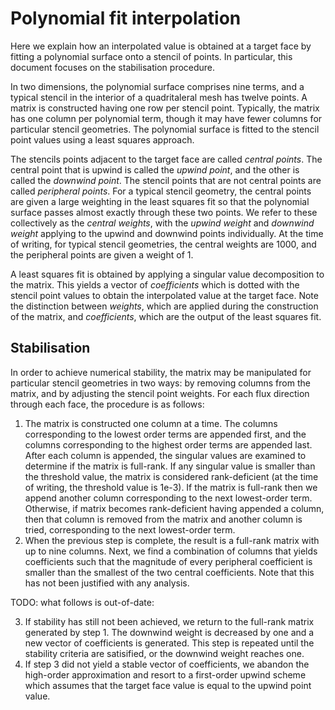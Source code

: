 Polynomial fit interpolation
============================

Here we explain how an interpolated value is obtained at a target face by fitting a polynomial surface onto a stencil of points.  In particular, this document focuses on the stabilisation procedure.

In two dimensions, the polynomial surface comprises nine terms, and a typical stencil in the interior of a quadritaleral mesh has twelve points.  A matrix is constructed having one row per stencil point.  Typically, the matrix has one column per polynomial term, though it may have fewer columns for particular stencil geometries.  The polynomial surface is fitted to the stencil point values using a least squares approach.

The stencils points adjacent to the target face are called *central points*.  The central point that is upwind is called the *upwind point*, and the other is called the *downwind point*.  The stencil points that are not central points are called *peripheral points*.  For a typical stencil geometry, the central points are given a large weighting in the least squares fit so that the polynomial surface passes almost exactly through these two points.  We refer to these collectively as the *central weights*, with the *upwind weight* and *downwind weight* applying to the upwind and downwind points individually.  At the time of writing, for typical stencil geometries, the central weights are 1000, and the peripheral points are given a weight of 1.

A least squares fit is obtained by applying a singular value decomposition to the matrix.  This yields a vector of *coefficients* which is dotted with the stencil point values to obtain the interpolated value at the target face.  Note the distinction between *weights*, which are applied during the construction of the matrix, and *coefficients*, which are the output of the least squares fit.

Stabilisation
-------------

In order to achieve numerical stability, the matrix may be manipulated for particular stencil geometries in two ways: by removing columns from the matrix, and by adjusting the stencil point weights.  For each flux direction through each face, the procedure is as follows:

1. The matrix is constructed one column at a time.  The columns corresponding to the lowest order terms are appended first, and the columns corresponding to the highest order terms are appended last.  After each column is appended, the singular values are examined to determine if the matrix is full-rank.  If any singular value is smaller than the threshold value, the matrix is considered rank-deficient (at the time of writing, the threshold value is 1e-3).  If the matrix is full-rank then we append another column corresponding to the next lowest-order term.  Otherwise, if matrix becomes rank-deficient having appended a column, then that column is removed from the matrix and another column is tried, corresponding to the next lowest-order term.
2. When the previous step is complete, the result is a full-rank matrix with up to nine columns.  Next, we find a combination of columns that yields coefficients such that the magnitude of every peripheral coefficient is smaller than the smallest of the two central coefficients.  Note that this has not been justified with any analysis.

TODO: what follows is out-of-date: 

3. If stability has still not been achieved, we return to the full-rank matrix generated by step 1.  The downwind weight is decreased by one and a new vector of coefficients is generated.  This step is repeated until the stability criteria are satisified, or the downwind weight reaches one.
4. If step 3 did not yield a stable vector of coefficients, we abandon the high-order approximation and resort to a first-order upwind scheme which assumes that the target face value is equal to the upwind point value.
